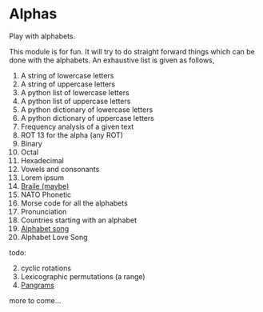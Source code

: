 Alphas
======

Play with alphabets.

This module is for fun. It will try to do straight forward things which can be done with the alphabets. An exhaustive list is given as follows,

1. A string of lowercase letters
2. A string of uppercase letters
3. A python list of lowercase letters
4. A python list of uppercase letters
5. A python dictionary of lowercase letters
6. A python dictionary of uppercase letters
7. Frequency analysis of a given text
8. ROT 13 for the alpha (any ROT)
9. Binary
10. Octal
11. Hexadecimal
12. Vowels and consonants
13. Lorem ipsum
14. [Braile (maybe)](https://en.wikipedia.org/wiki/English_Braille#Unified_English_Braille)
15. NATO Phonetic
16. Morse code for all the alphabets
17. Pronunciation
18. Countries starting with an alphabet
19. [Alphabet song](https://en.wikipedia.org/wiki/Alphabet_song)
20. Alphabet Love Song

todo:

2. cyclic rotations
3. Lexicographic permutations (a range)
10. [Pangrams](https://en.wikipedia.org/wiki/List_of_pangrams#Perfect_pangrams_in_English_.2826_letters.29)


more to come...